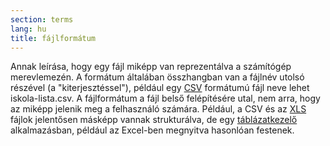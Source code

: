 ```yaml
---
section: terms
lang: hu
title: fájlformátum
---
```


Annak leírása, hogy egy fájl miképp van reprezentálva a számítógép merevlemezén. A formátum általában összhangban van a fájlnév utolsó részével (a "kiterjesztéssel"), például egy [CSV](../csv/) formátumú fájl neve lehet iskola-lista.csv. A fájlformátum a fájl belső felépítésére utal, nem arra, hogy az miképp jelenik meg a felhasználó számára. Például, a CSV és az [XLS](../xls/) fájlok jelentősen másképp vannak strukturálva, de egy [táblázatkezelő](../spreadsheet/) alkalmazásban, például az Excel-ben megnyitva hasonlóan festenek.
